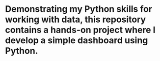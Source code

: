 # Demonstrating my Python skills for working with data, this repository contains a hands-on project where I develop a simple dashboard using Python.

